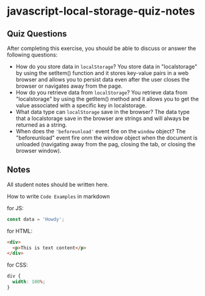 # javascript-local-storage-quiz-notes

## Quiz Questions

After completing this exercise, you should be able to discuss or answer the following questions:

- How do you store data in `localStorage`?
  You store data in "localstorage" by using the setItem() function and it stores key-value pairs in a web browser and allows you to persist data even after the user closes the browser or navigates away from the page.
- How do you retrieve data from `localStorage`?
  You retrieve data from "localstorage" by using the getItem() method and it allows you to get the value associated with a specific key in localstorage.
- What data type can `localStorage` save in the browser?
  The data type that a localstorage save in the browser are strings and will always be returned as a string.
- When does the `'beforeunload'` event fire on the `window` object?
  The "beforeunload" event fire onm the window object when the document is unloaded (navigating away from the pag, closing the tab, or closing the browser window).

## Notes

All student notes should be written here.

How to write `Code Examples` in markdown

for JS:

```javascript
const data = 'Howdy';
```

for HTML:

```html
<div>
  <p>This is text content</p>
</div>
```

for CSS:

```css
div {
  width: 100%;
}
```
